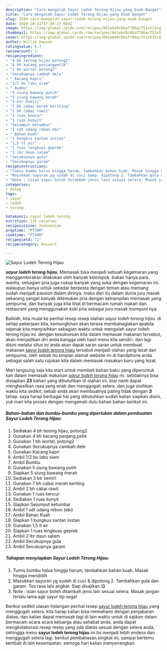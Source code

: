 ```yaml
---
description: "Cara mengolah Sayur Lodeh Terong Hijau yang Enak Banget"
title: "Cara mengolah Sayur Lodeh Terong Hijau yang Enak Banget"
slug: 3284-cara-mengolah-sayur-lodeh-terong-hijau-yang-enak-banget
date: 2020-10-31T17:50:27.604Z
image: https://img-global.cpcdn.com/recipes/661eb49c6baf786a/751x532cq70/sayur-lodeh-terong-hijau-foto-resep-utama.jpg
thumbnail: https://img-global.cpcdn.com/recipes/661eb49c6baf786a/751x532cq70/sayur-lodeh-terong-hijau-foto-resep-utama.jpg
cover: https://img-global.cpcdn.com/recipes/661eb49c6baf786a/751x532cq70/sayur-lodeh-terong-hijau-foto-resep-utama.jpg
author: Willie Dawson
ratingvalue: 4.7
reviewcount: 5
recipeingredient:
- "4 bh terong hijau potong2"
- "4 bh kacang panjangpetik"
- "1 bh wortel potong2"
- "Secukupnya cambah dele"
- " Kacang kapri"
- "1/2 bu labu siam"
- " Bumbu"
- "5 siung bawang putih"
- "5 siung bawang merah"
- "3 btr kemiri"
- "7 bh cabai merah keriting"
- "2 bh cabai rawit"
- "1 ruas kencur"
- "1 ruas kunyit"
- "Sejumput ketumbar"
- "1 sdt udang rebon ebi"
- " Bahan Kuah"
- "1 bungkus santan instan"
- "1,5 lt air"
- "1 ruas lengkuas geprek"
- "2 lbr daun salam"
- "Secukupnya gula"
- "Secukupnya garam"
recipeinstructions:
- "Tumis bumbu halus hingga harum, tambahkan bahan kuah. Masak hingga mendidih"
- "Masukkan sayuran yg sudah di cuci &amp; dipotong 2. Tambahkan gula dan garam. Tes rasa lalu angkat. Siap disajikan 😋"
- "Note : isian sayur boleh ditambah jenis lain sesuai selera. Masak jangan terlalu lama agk sayur ttp segar"
categories:
- Resep
tags:
- sayur
- lodeh
- terong

katakunci: sayur lodeh terong 
nutrition: 135 calories
recipecuisine: Indonesian
preptime: "PT39M"
cooktime: "PT49M"
recipeyield: "1"
recipecategory: Dessert

---
```



![Sayur Lodeh Terong Hijau](https://img-global.cpcdn.com/recipes/661eb49c6baf786a/751x532cq70/sayur-lodeh-terong-hijau-foto-resep-utama.jpg)

<b><i>sayur lodeh terong hijau</i></b>, Memasak bisa menjadi sebuah kegemaran yang menggembirakan dilakukan oleh banyak kelompok. bukan hanya para wanita, sebagian pria juga cukup banyak yang suka dengan kegemaran ini. walaupun hanya untuk sekedar berpesta dengan teman atau memang sudah menjadi passion dalam dirinya. maka dari itu dalam dunia juru masak sekarang sangat banyak ditemukan pria dengan ketrampilan memasak yang sempurna, dan banyak juga kita lihat di bermacam rumah makan dan restaurant yang menggunakan koki pria sebagai juru masak mumpuni nya.

Baiklah, kita mulai ke perihal resep resep olahan <i>sayur lodeh terong hijau</i>. di setiap pekerjaan kita, kemungkinan akan terasa membahagiakan apabila sejenak kita menyisihkan sebagian waktu untuk mengolah sayur lodeh terong hijau ini. dengan kesuksesan kita dalam memasak makanan tersebut, akan menjadikan diri anda bangga oleh hasil menu kita sendiri. dan lagi disini melalui situs ini anda akan dapat saran saran untuk membuat makanan <u>sayur lodeh terong hijau</u> tersebut menjadi olahan yang lezat dan sempurna, oleh sebab itu simpan alamat website ini di handphone anda sebagai salah satu rujukan kita dalam memasak masakan baru yang lezat.




Mari langsung saja kita start untuk membeli bahan baku yang diperuntuk kan dalam memasak makanan <u><i>sayur lodeh terong hijau</i></u> ini. setidaknya bisa disiapkan <b>23</b> bahan yang dibutuhkan di olahan ini. biar nanti dapat menghasilkan rasa yang enak dan menggugah selera. dan juga sisihkan waktu kita sedikit, sebab anda akan membuatnya paling tidak dengan <b>3</b> tahap. saya harap berbagai hal yang dibutuhkan sudah kalian siapkan disini, yuk mari kita proses dengan mengamati dulu bahan bahan berikut ini.

<!--inarticleads1-->

##### Bahan-bahan dan bumbu-bumbu yang diperlukan dalam pembuatan Sayur Lodeh Terong Hijau:

1. Sediakan 4 bh terong hijau, potong2
1. Gunakan 4 bh kacang panjang,petik
1. Gunakan 1 bh wortel, potong2
1. Gunakan Secukupnya cambah dele
1. Gunakan  Kacang kapri
1. Ambil 1/2 bu labu siam
1. Ambil  Bumbu
1. Gunakan 5 siung bawang putih
1. Siapkan 5 siung bawang merah
1. Sediakan 3 btr kemiri
1. Gunakan 7 bh cabai merah keriting
1. Ambil 2 bh cabai rawit
1. Gunakan 1 ruas kencur
1. Sediakan 1 ruas kunyit
1. Siapkan Sejumput ketumbar
1. Ambil 1 sdt udang rebon (ebi)
1. Ambil  Bahan Kuah
1. Siapkan 1 bungkus santan instan
1. Gunakan 1,5 lt air
1. Siapkan 1 ruas lengkuas geprek
1. Ambil 2 lbr daun salam
1. Ambil Secukupnya gula
1. Ambil Secukupnya garam




<!--inarticleads2-->

##### Tahapan menyiapkan Sayur Lodeh Terong Hijau:

1. Tumis bumbu halus hingga harum, tambahkan bahan kuah. Masak hingga mendidih
1. Masukkan sayuran yg sudah di cuci &amp; dipotong 2. Tambahkan gula dan garam. Tes rasa lalu angkat. Siap disajikan 😋
1. Note : isian sayur boleh ditambah jenis lain sesuai selera. Masak jangan terlalu lama agk sayur ttp segar




Berikut sedikit ulasan hidangan perihal resep <u>sayur lodeh terong hijau</u> yang menggugah selera. kita harap kalian bisa memahami dengan penjabaran diatas, dan kalian dapat memasak lagi di lain waktu untuk di sajikan dalam bermacam acara acara keluarga atau sahabat anda. anda dapat mengkolaborasi resep resep yang ada diatas sesuai dengan selera anda, sehingga menu <b>sayur lodeh terong hijau</b> ini bs menjadi lebih endess dan menggugah selera lagi. berikut pembahasan singkat ini, sampai bertemu kembali di lain kesempatan. semoga hari kalian menyenangkan.

